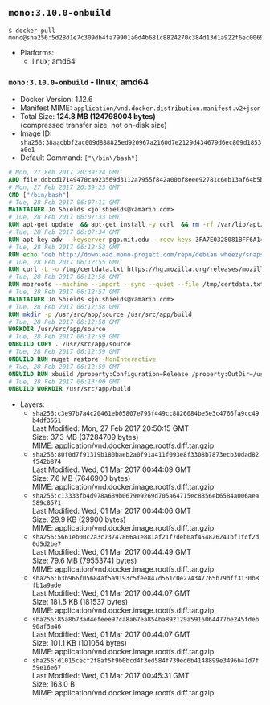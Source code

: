 ## `mono:3.10.0-onbuild`

```console
$ docker pull mono@sha256:5d28d1e7c309db4fa79901a0d4b681c8824270c384d13d1a922f6ec0069fdf1a
```

-	Platforms:
	-	linux; amd64

### `mono:3.10.0-onbuild` - linux; amd64

-	Docker Version: 1.12.6
-	Manifest MIME: `application/vnd.docker.distribution.manifest.v2+json`
-	Total Size: **124.8 MB (124798004 bytes)**  
	(compressed transfer size, not on-disk size)
-	Image ID: `sha256:38aacbbf2ac009d888825ed920967a2160d7e2129d434679d6ec809d1853a0e1`
-	Default Command: `["\/bin\/bash"]`

```dockerfile
# Mon, 27 Feb 2017 20:39:24 GMT
ADD file:ddbcd17149470ca923569d3112a7955f842a00bf8eee92781c6eb13af64b5b82 in / 
# Mon, 27 Feb 2017 20:39:25 GMT
CMD ["/bin/bash"]
# Tue, 28 Feb 2017 06:07:11 GMT
MAINTAINER Jo Shields <jo.shields@xamarin.com>
# Tue, 28 Feb 2017 06:07:33 GMT
RUN apt-get update 	&& apt-get install -y curl 	&& rm -rf /var/lib/apt/lists/*
# Tue, 28 Feb 2017 06:07:34 GMT
RUN apt-key adv --keyserver pgp.mit.edu --recv-keys 3FA7E0328081BFF6A14DA29AA6A19B38D3D831EF
# Tue, 28 Feb 2017 06:12:53 GMT
RUN echo "deb http://download.mono-project.com/repo/debian wheezy/snapshots/3.10.0 main" > /etc/apt/sources.list.d/mono-xamarin.list         && echo "deb http://download.mono-project.com/repo/debian 310-security main" >> /etc/apt/sources.list.d/mono-xamarin.list 	&& apt-get update 	&& apt-get install -y mono-devel fsharp mono-vbnc nuget 	&& rm -rf /var/lib/apt/lists/*
# Tue, 28 Feb 2017 06:12:55 GMT
RUN curl -L -o /tmp/certdata.txt https://hg.mozilla.org/releases/mozilla-release/raw-file/5d447d9abfdf/security/nss/lib/ckfw/builtins/certdata.txt
# Tue, 28 Feb 2017 06:12:56 GMT
RUN mozroots --machine --import --sync --quiet --file /tmp/certdata.txt
# Tue, 28 Feb 2017 06:12:57 GMT
MAINTAINER Jo Shields <jo.shields@xamarin.com>
# Tue, 28 Feb 2017 06:12:58 GMT
RUN mkdir -p /usr/src/app/source /usr/src/app/build
# Tue, 28 Feb 2017 06:12:58 GMT
WORKDIR /usr/src/app/source
# Tue, 28 Feb 2017 06:12:59 GMT
ONBUILD COPY . /usr/src/app/source
# Tue, 28 Feb 2017 06:12:59 GMT
ONBUILD RUN nuget restore -NonInteractive
# Tue, 28 Feb 2017 06:12:59 GMT
ONBUILD RUN xbuild /property:Configuration=Release /property:OutDir=/usr/src/app/build/
# Tue, 28 Feb 2017 06:13:00 GMT
ONBUILD WORKDIR /usr/src/app/build
```

-	Layers:
	-	`sha256:c3e97b7a4c20461eb05807e795f449cc8826084be5e3c4766fa9cc49b4df3551`  
		Last Modified: Mon, 27 Feb 2017 20:50:15 GMT  
		Size: 37.3 MB (37284709 bytes)  
		MIME: application/vnd.docker.image.rootfs.diff.tar.gzip
	-	`sha256:80f0d7f91319b180baeb2a0f91a411f093e8f3308b7873ecb30dad82f542b874`  
		Last Modified: Wed, 01 Mar 2017 00:44:09 GMT  
		Size: 7.6 MB (7646900 bytes)  
		MIME: application/vnd.docker.image.rootfs.diff.tar.gzip
	-	`sha256:c13333fb4d978a689b0679e9269d705a64715ec8856eb6584a006aea589c8571`  
		Last Modified: Wed, 01 Mar 2017 00:44:06 GMT  
		Size: 29.9 KB (29900 bytes)  
		MIME: application/vnd.docker.image.rootfs.diff.tar.gzip
	-	`sha256:5661eb00c2a3c73747866a1e881af21f7deb0af454826241bf1fcf2d0d5d2be7`  
		Last Modified: Wed, 01 Mar 2017 00:44:49 GMT  
		Size: 79.6 MB (79553741 bytes)  
		MIME: application/vnd.docker.image.rootfs.diff.tar.gzip
	-	`sha256:b3b966f05684af5a9193c5fee847d561c0e274347765b79dff3130b8fb1a9ade`  
		Last Modified: Wed, 01 Mar 2017 00:44:07 GMT  
		Size: 181.5 KB (181537 bytes)  
		MIME: application/vnd.docker.image.rootfs.diff.tar.gzip
	-	`sha256:85a8b73ad4efeee97ca8a67ea854ba892129a5916064477be245fdeb90af5a46`  
		Last Modified: Wed, 01 Mar 2017 00:44:07 GMT  
		Size: 101.1 KB (101054 bytes)  
		MIME: application/vnd.docker.image.rootfs.diff.tar.gzip
	-	`sha256:d1015cecf2f8af5f9b0bcd4f3ed584f739ed6b4148899e3496b41d7f59e16e67`  
		Last Modified: Wed, 01 Mar 2017 00:45:31 GMT  
		Size: 163.0 B  
		MIME: application/vnd.docker.image.rootfs.diff.tar.gzip
